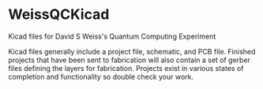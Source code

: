 # WeissQCKicad
Kicad files for David S Weiss's Quantum Computing Experiment

Kicad files generally include a project file, schematic, and PCB file. Finished projects that have been sent to fabrication will also contain a set of gerber files defining the layers for fabrication. Projects exist in various states of completion and functionality so double check your work.
